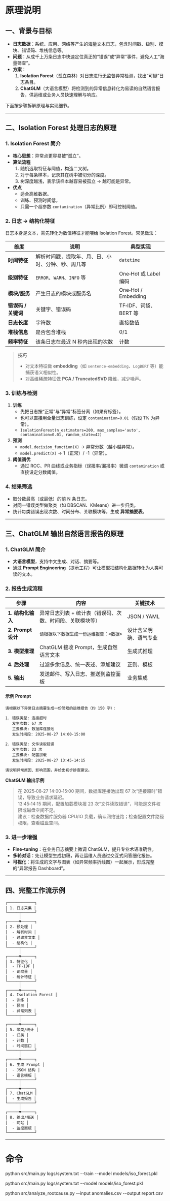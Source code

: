 # 原理说明

## 一、背景与目标  
- **日志数据**：系统、应用、网络等产生的海量文本日志，包含时间戳、级别、模块、错误码、堆栈信息等。  
- **问题**：从成千上万条日志中快速定位真正的“错误”或“异常”事件，避免人工“海量筛查”。  
- **方案**：  
  1. **Isolation Forest**（孤立森林）对日志进行无监督异常检测，找出“可疑”日志条目。  
  2. **ChatGLM**（大语言模型）将检测到的异常信息转化为易读的自然语言报告，供运维或业务人员快速理解与响应。  

下面按步骤拆解原理与实现细节。

---

## 二、Isolation Forest 处理日志的原理

### 1. Isolation Forest 简介  
- **核心思想**：异常点更容易被“孤立”。  
- **算法流程**  
  1. 随机选取特征与阈值，构造二叉树。  
  2. 对于每条样本，记录其在树中被切分的深度。  
  3. 树深度越浅，表示该样本越容易被孤立 → 越可能是异常。  
- **优点**  
  - 适合高维数据。  
  - 训练、预测时间低。  
  - 只需一个超参数 `contamination`（异常比例）即可控制阈值。  

### 2. 日志 → 结构化特征  
日志本身是文本，需先转化为数值特征才能喂给 Isolation Forest。常见做法：

| 维度 | 说明 | 典型实现 |
|------|------|----------|
| **时间特征** | 解析时间戳，提取年、月、日、小时、分钟、秒、周几等 | `datetime` |
| **级别特征** | `ERROR`、`WARN`、`INFO` 等 | One‑Hot 或 Label 编码 |
| **模块/服务** | 产生日志的模块或服务名 | One‑Hot / Embedding |
| **错误码 / 关键词** | 关键字、错误码 | TF‑IDF、词袋、BERT 等 |
| **日志长度** | 字符数 | 直接数值 |
| **堆栈信息** | 是否包含堆栈 | 0/1 |
| **频率特征** | 该条日志在最近 N 秒内出现的次数 | 计数 |

> **技巧**  
> - 对文本特征做 **embedding**（如 `sentence‑embedding`、`LogBERT` 等）能捕获语义相似性。  
> - 对高维稀疏特征做 **PCA / TruncatedSVD** 降维，减少噪声。  

### 3. 训练与检测  
1. **训练**  
   - 先把日志按“正常”与“异常”标签分离（如果有标签）。  
   - 也可以直接用全量日志训练，设定 `contamination=0.01`（假设 1% 为异常）。  
   - `IsolationForest(n_estimators=200, max_samples='auto', contamination=0.01, random_state=42)`  
2. **预测**  
   - `model.decision_function(X)` → 异常分数（越小越异常）。  
   - `model.predict(X)` → 1（正常）/ -1（异常）。  
3. **阈值调优**  
   - 通过 ROC、PR 曲线或业务指标（误报率/漏报率）微调 `contamination` 或直接设定分数阈值。  

### 4. 结果筛选  
- 取分数最高（或最低）的前 N 条日志。  
- 对同一错误类型做聚类（如 DBSCAN、KMeans）进一步归类。  
- 统计每类错误出现次数、时间分布、关联模块等，生成 **异常摘要表**。  

---

## 三、ChatGLM 输出自然语言报告的原理

### 1. ChatGLM 简介  
- **大语言模型**，支持中文生成、对话、摘要等。  
- 通过 **Prompt Engineering**（提示工程）可让模型把结构化数据转化为人类可读的文本。  

### 2. 报告生成流程  

| 步骤 | 内容 | 关键技术 |
|------|------|----------|
| **1. 结构化输入** | 异常日志列表 + 统计表（错误码、次数、时间段、关联模块等） | JSON / YAML |
| **2. Prompt 设计** | `请根据以下数据生成一份运维报告：<数据>` | 设计含义明确、语气专业 |
| **3. 模型推理** | ChatGLM 接收 Prompt，生成自然语言文本 | 生成式推理 |
| **4. 后处理** | 过滤多余信息、统一表述、添加建议 | 正则、模板 |
| **5. 输出** | 发送邮件、写入日志、推送到监控面板 | 业务集成 |

#### 示例 Prompt  
```
请根据以下异常日志摘要生成一份简短的运维报告（约 150 字）：

1. 错误类型: 连接超时
   发生次数: 67 次
   主要模块: 数据库连接池
   发生时间段: 2025-08-27 14:00-15:00

2. 错误类型: 文件读取错误
   发生次数: 23 次
   主要模块: 配置加载
   发生时间段: 2025-08-27 13:45-14:15

请说明异常原因、影响范围，并给出初步排查建议。
```

**ChatGLM 输出示例**  
> 在 2025‑08‑27 14:00‑15:00 期间，数据库连接池出现 67 次“连接超时”错误，导致业务请求延迟。  
> 13:45‑14:15 期间，配置加载模块报 23 次“文件读取错误”，可能是文件权限或磁盘空间不足。  
> 建议：检查数据库服务器 CPU/IO 负载，确认网络链路；检查配置文件路径权限，查看磁盘空间。  

### 3. 进一步增强  
- **Fine‑tuning**：在业务日志摘要上微调 ChatGLM，提升专业术语准确性。  
- **多轮对话**：先让模型生成初稿，再让运维人员通过交互式问答细化报告。  
- **可视化**：将生成的文字与图表（如异常频率折线图）一起展示，形成完整的“异常报告 Dashboard”。  

---

## 四、完整工作流示例

```
┌────────────┐
│ 1. 日志采集 │
└─────┬──────┘
      │
┌─────▼──────┐
│ 2. 预处理 │
│  - 解析时间 │
│  - 过滤非文本 │
│  - 结构化 │
└─────┬──────┘
      │
┌─────▼──────┐
│ 3. 特征化 │
│  - TF‑IDF │
│  - 词向量 │
│  - 统计特征 │
└─────┬──────┘
      │
┌─────▼──────┐
│ 4. Isolation Forest │
│  - 训练 │
│  - 预测 │
│  - 异常列表 │
└─────┬──────┘
      │
┌─────▼──────┐
│ 5. 聚类/统计 │
│  - 归类 │
│  - 计数 │
│  - 时间窗口 │
└─────┬──────┘
      │
┌─────▼──────┐
│ 6. 生成 Prompt │
│  - JSON 结构 │
│  - 语言模板 │
└─────┬──────┘
      │
┌─────▼──────┐
│ 7. ChatGLM │
│  - 生成报告 │
└─────┬──────┘
      │
┌─────▼──────┐
│ 8. 输出/推送 │
│  - 网站 │
│  - 监控面板 │
└────────────┘
```

---


# 命令

python src/main.py logs/system.txt --train --model models/iso_forest.pkl

python src/main.py logs/system.txt --model models/iso_forest.pkl

python src/analyze_rootcause.py --input anomalies.csv --output report.csv
